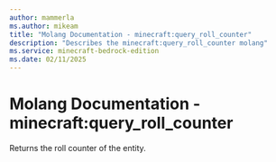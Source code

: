 ```yaml
---
author: mammerla
ms.author: mikeam
title: "Molang Documentation - minecraft:query_roll_counter"
description: "Describes the minecraft:query_roll_counter molang"
ms.service: minecraft-bedrock-edition
ms.date: 02/11/2025 
---
```


# Molang Documentation - minecraft:query_roll_counter

Returns the roll counter of the entity.
